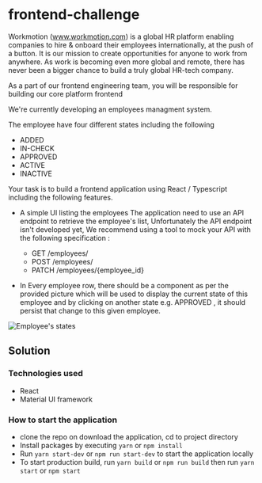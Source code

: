 # frontend-challenge

Workmotion (www.workmotion.com) is a global HR platform enabling companies to hire & onboard their employees internationally, at the push of a button. It is our mission to create opportunities for anyone to work from anywhere. As work is becoming even more global and remote, there has never been a bigger chance to build a truly global HR-tech company.

As a part of our frontend engineering team, you will be responsible for building our core platform frontend

We're currently developing an employees managment system.

The employee have four different states including the following

- ADDED
- IN-CHECK
- APPROVED
- ACTIVE
- INACTIVE

Your task is to build a frontend application using React / Typescript including the following features.

- A simple UI listing the employees
  The application need to use an API endpoint to retrieve the employee's list, Unfortunately the API endpoint isn't developed yet, We recommend using a tool to mock your API with the following specification :

  - GET /employees/
  - POST /employees/
  - PATCH /employees/{employee_id}

- In Every employee row, there should be a component as per the provided picture which will be used to display the current state of this employee and by clicking on another state e.g. APPROVED , it should persist that change to this given employee.

![Employee's states](https://github.com/peopleflw/frontend-challenge/blob/main/states.png?raw=true)

## Solution

### Technologies used

- React
- Material UI framework

### How to start the application

- clone the repo on download the application, cd to project directory
- Install packages by executing `yarn` or `npm install`
- Run `yarn start-dev` or `npm run start-dev` to start the application locally
- To start production build, run `yarn build` or `npm run build` then run `yarn start` or `npm start`
